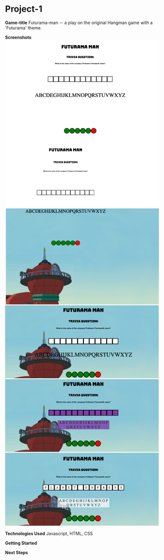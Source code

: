 # Project-1

**Game-title**
Futurama-man -- a play on the original Hangman game with a 'Futurama' theme. 

**Screenshots**
![First screenshot](./img/screenshot-1.png)
![Second screenshot](./img/screenshot-2.png)
![Third screenshot](./img/screenshot-3.png)
![Fourth screenshot](./img/screenshot-4.png)
![Fifth screenshot](./img/screenshot-5.png)


**Technologies Used** 
Javascript, HTML, CSS

**Getting Started**

**Next Steps**

